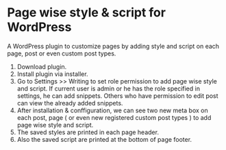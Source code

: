 # Page wise style & script for WordPress

A WordPress plugin to customize pages by adding style and script on each page, post or even custom post types.

1. Download plugin.
2. Install plugin via installer.
3. Go to Settings >> Writing to set role permission to add page wise style and script. If current user is admin or he has the role specified in settings, he can add snippets. Others who have permission to edit post can view the already added snippets.
4. After installation & conffiguration, we can see two new meta box on each post, page ( or even new registered custom post types ) to add page wise style and script.
5. The saved styles are printed in each page header.
6. Also the saved script are printed at the bottom of page footer.
